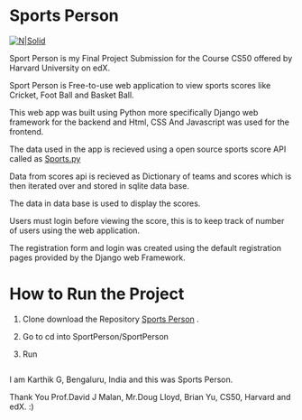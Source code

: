 # Sports Person

[![N|Solid](https://i.imgur.com/sQVAM2n.png)](https://github.com/Karthikzee/SportPerson)

Sport Person is my Final Project Submission for the Course CS50 offered by Harvard University on edX.

Sport Person is Free-to-use web application to view sports scores like Cricket, Foot Ball and Basket Ball.

This web app was built using Python more specifically Django web framework for the backend and Html, CSS And Javascript was used for the frontend.

The data used in the app is recieved using a open source sports score API called as [Sports.py](https://pypi.org/project/sports.py/)

Data from scores api is recieved as Dictionary of teams and scores which is then iterated over and stored in sqlite data base.

The data in data base is used to display the scores.

Users must login before viewing the score, this is to keep track of number of users using the web application.

The registration form and login was created using the default registration pages provided by the Django web Framework.

# How to Run the Project
1. Clone download the Repository [Sports Person](https://github.com/Karthikzee/SportPerson.git) .

2. Go to cd into SportPerson/SportPerson

3. Run
``` pip install -r requirements.txt
```

I am Karthik G, Bengaluru, India and this was Sports Person.

Thank You Prof.David J Malan, Mr.Doug Lloyd, Brian Yu, CS50, Harvard and edX. :)

